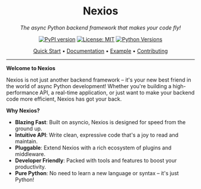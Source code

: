 <div align="center">

#  Nexios

*The async Python backend framework that makes your code fly!*

[![PyPI version](https://badge.fury.io/py/nexios.svg)](https://badge.fury.io/py/nexios)
[![License: MIT](https://img.shields.io/badge/License-MIT-yellow.svg)](https://opensource.org/licenses/MIT)
[![Python Versions](https://img.shields.io/pypi/pyversions/nexios.svg)](https://pypi.org/project/nexios/)

[Quick Start](#quick-start) • [Documentation](./introduction.md) • [Example](https://github.com/nexios/examples) • [Contributing](#contributing)

</div>

---

**Welcome to Nexios**

Nexios is not just another backend framework – it's your new best friend in the world of async Python development! Whether you're building a high-performance API, a real-time application, or just want to make your backend code more efficient, Nexios has got your back.

**Why Nexios?**

-  **Blazing Fast**: Built on asyncio, Nexios is designed for speed from the ground up.
-  **Intuitive API**: Write clean, expressive code that's a joy to read and maintain.
-  **Pluggable**: Extend Nexios with a rich ecosystem of plugins and middleware.
-  **Developer Friendly**: Packed with tools and features to boost your productivity.
-  **Pure Python**: No need to learn a new language or syntax – it's just Python!
